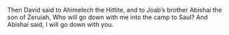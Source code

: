 Then David said to Ahimelech the Hittite, and to Joab’s brother Abishai the son of Zeruiah, Who will go down with me into the camp to Saul? And Abishai said, I will go down with you.
